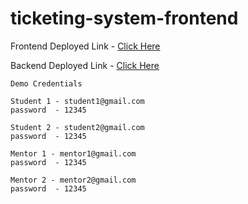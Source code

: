 # ticketing-system-frontend

Frontend Deployed Link - [Click Here](https://ticketing-system-frontend.netlify.app/)


Backend Deployed Link - [Click Here](https://ticketing-system-zen.herokuapp.com/)


```
Demo Credentials

Student 1 - student1@gmail.com
password  - 12345

Student 2 - student2@gmail.com
password  - 12345

Mentor 1 - mentor1@gmail.com
password  - 12345

Mentor 2 - mentor2@gmail.com
password  - 12345

```
